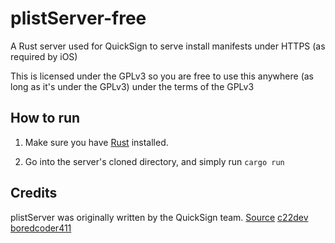 # plistServer-free
A Rust server used for QuickSign to serve install manifests under HTTPS (as required by iOS)

This is licensed under the GPLv3 so you are free to use this anywhere (as long as it's under the GPLv3) under the terms of the GPLv3

## How to run
1. Make sure you have [Rust](https://www.rust-lang.org/tools/install) installed.

2. Go into the server's cloned directory, and simply run `cargo run`

## Credits
plistServer was originally written by the QuickSign team.
[Source](https://github.com/QuickSign-Team/plistserver)
[c22dev](https://github.com/c22dev)
[boredcoder411](https://github.com/boredcoder411)
